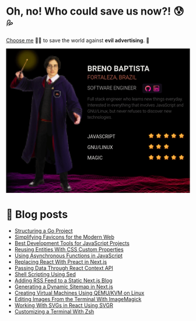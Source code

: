 # Oh, no! Who could save us now?! 😰💦

[Choose me](https://joinmassive.com/team) 🧙💥 to save the world against **evil advertising**. 👀

![My Character](massive-character.gif)

# 📝 Blog posts

<!-- BLOG-POST-LIST:START -->
- [Structuring a Go Project](https://brenobaptista.vercel.app/posts/structuring-go-project)
- [Simplifying Favicons for the Modern Web](https://brenobaptista.vercel.app/posts/understanding-favicons-for-the-modern-web)
- [Best Development Tools for JavaScript Projects](https://brenobaptista.vercel.app/posts/best-development-tools-javascript-projects)
- [Reusing Entities With CSS Custom Properties](https://brenobaptista.vercel.app/posts/reusing-entities-with-css-variables)
- [Using Asynchronous Functions in JavaScript](https://brenobaptista.vercel.app/posts/using-asynchronous-functions-javascript)
- [Replacing React With Preact in Next.js](https://brenobaptista.vercel.app/posts/replacing-react-with-preact-in-next)
- [Passing Data Through React Context API](https://brenobaptista.vercel.app/posts/passing-data-through-react-context-api)
- [Shell Scripting Using Sed](https://brenobaptista.vercel.app/posts/shell-scripting-using-sed)
- [Adding RSS Feed to a Static Next.js Blog](https://brenobaptista.vercel.app/posts/adding-rss-feed-to-static-next-blog)
- [Generating a Dynamic Sitemap in Next.js](https://brenobaptista.vercel.app/posts/generating-sitemap-robots-in-next)
- [Creating Virtual Machines Using QEMU/KVM on Linux](https://brenobaptista.vercel.app/posts/creating-virtual-machines-using-qemu-kvm)
- [Editing Images From the Terminal With ImageMagick](https://brenobaptista.vercel.app/posts/editing-images-from-terminal-with-imagemagick)
- [Working With SVGs in React Using SVGR](https://brenobaptista.vercel.app/posts/working-with-svgs-in-react-using-svgr)
- [Customizing a Terminal With Zsh](https://brenobaptista.vercel.app/posts/customizing-terminal-with-zsh)
<!-- BLOG-POST-LIST:END -->
